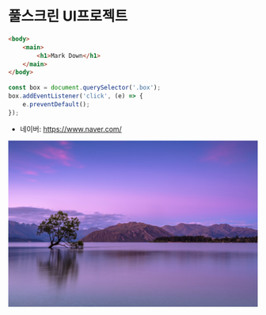 # 풀스크린 UI프로젝트

```html
<body>
	<main>
		<h1>Mark Down</h1>
	</main>
</body>
```

```javascript
const box = document.querySelector('.box');
box.addEventListener('click', (e) => {
	e.preventDefault();
});
```

- 네이버: <https://www.naver.com/>

![배경이미지](/img/pic.jpg)
